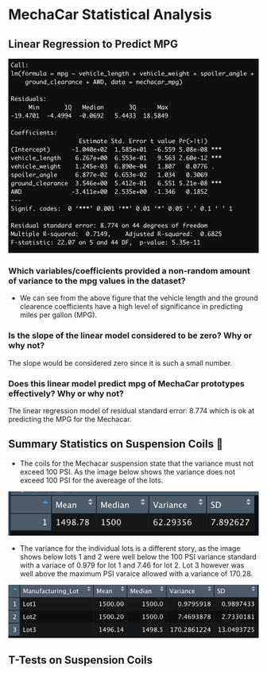 # MechaCar Statistical Analysis 

## Linear Regression to Predict MPG

![](https://github.com/fuentesjo6/MechaCar_Statistical_Analysis/blob/main/Resources/linear_regrssion.png)

### Which variables/coefficients provided a non-random amount of variance to the mpg values in the dataset?
  - We can see from the above figure that the vehicle length and the ground clearence coefficients have a high level of significance in predicting miles per gallon (MPG). 

### Is the slope of the linear model considered to be zero? Why or why not?
The slope would be considered zero since it is such a small number.

### Does this linear model predict mpg of MechaCar prototypes effectively? Why or why not?

The linear regression model of residual standard error: 8.774 which is ok at predicting the MPG for the Mechacar.



## Summary Statistics on Suspension Coils 🧰

  - The coils for the Mechacar suspension state that the variance must not exceed 100 PSI. As the image below shows the variance does not exceed 100 PSI for the avereage of the lots.
  
  
![](https://github.com/fuentesjo6/MechaCar_Statistical_Analysis/blob/main/Resources/total_summary_coil.png)
  
  - The variance for the individual lots is a different story, as the image shows below lots 1 and 2 were well below the 100 PSI variance standard with a variace of 0.979 for lot 1 and 7.46 for lot 2. Lot 3 however was well above the maximum PSI varaice allowed with a variance of 170.28. 
  
  
![](https://github.com/fuentesjo6/MechaCar_Statistical_Analysis/blob/main/Resources/lot_summary_stats.png)

## T-Tests on Suspension Coils

